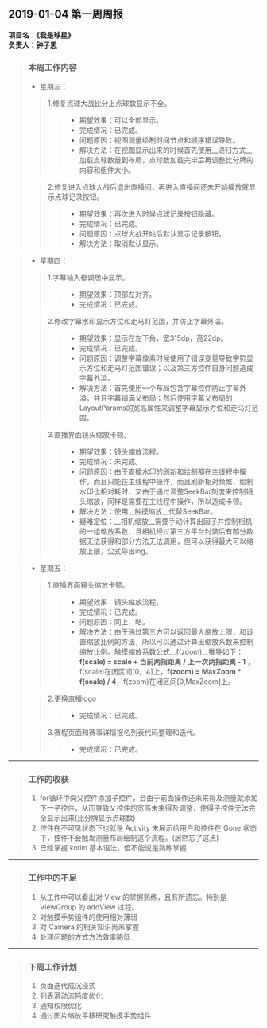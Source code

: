 ## 2019-01-04 第一周周报  

**项目名：《我是球星》**  
**负责人：钟子恩**

> ### 本周工作内容
> 
>  * 星期三：
>  > 1.修复点球大战比分上点球数显示不全。
>  >> * 期望效果：可以全部显示。
>  >> * 完成情况：已完成。
>  >> * 问题原因：视图测量绘制时间节点和顺序错误导致。
>  >> * 解决方法：在视图显示出来的时候首先使用__递归方式__加载点球数量到布局，点球数加载完毕后再调整比分牌的内容和组件大小。
>  
>  > 2.修复进入点球大战后退出直播间，再进入直播间还未开始播放就显示点球记录按钮。
>  >> * 期望效果：再次进入时候点球记录按钮隐藏。
>  >> * 完成情况：已完成。 
>  >> * 问题原因：点球大战开始后默认显示记录按钮。
>  >> * 解决方法：取消默认显示。

> * 星期四：
> > 1.字幕输入框调居中显示。
> >> * 期望效果：顶部左对齐。
> >> * 完成情况：已完成。
> 
> > 2.修改字幕水印显示方位和走马灯范围，并防止字幕外溢。
> >> * 期望效果：显示在左下角，宽315dp，高22dp。
> >> * 完成情况：已完成。  
> >> * 问题原因：调整字幕像素时候使用了错误变量导致字符显示方位和走马灯范围错误；以及第三方控件自身问题造成字幕外溢。
> >> * 解决方法：首先使用一个布局包含字幕控件防止字幕外溢，并且字幕铺满父布局；然后使用字幕父布局的LayoutParams的宽高属性来调整字幕显示方位和走马灯范围。
> 
> > 3.直播界面镜头缩放卡顿。
> >> * 期望效果：镜头缩放流程。
> >> * 完成情况：未完成。
> >> * 问题原因：由于直播水印的刷新和绘制都在主线程中操作，而且只能在主线程中操作，而且刷新相对频繁，绘制水印也相对耗时，又由于通过调整SeekBar刻度来控制镜头缩放，同样是需要在主线程中操作，所以造成卡顿。
> >> * 解决方法：使用__触摸缩放__代替SeekBar。
> >> * 疑难定位：__相机缩放__需要手动计算出因子并控制相机的一组缩放系数，且相机经过第三方平台封装后有部分数据无法获得和部分方法无法调用，但可以获得最大可以缩放上限，公式导出ing。

> * 星期五：
> > 1.直播界面镜头缩放卡顿。
> >> * 期望效果：镜头缩放流程。
> >> * 完成情况：已完成。
> >> * 问题原因：同上，略。
> >> * 解决方法：由于通过第三方可以返回最大缩放上限，和设置缩放比例的方法，所以可以通过计算出缩放系数来控制缩放比例。触摸缩放系数公式__f(zoom)__推导如下：__f(scale) = scale + 当前两指距离 / 上一次两指距离 - 1__ ，f(scale)在闭区间[0，4]上，__f(zoom) = MaxZoom * f(scale) / 4__，f(zoom)在闭区间[0,MaxZoom]上。
>
> > 2.更换直播logo
> >> * 完成情况：已完成。
> 
> > 3.赛程页面和赛事详情报名列表代码整理和迭代。
> >> * 完成情况：已完成。

-------------------------------------------------------------------

> ### 工作的收获
> 
> 1. for循环中向父控件添加子控件，会由于前面操作还未来得及测量就添加下一子控件，从而导致父控件的宽高未来得及调整，使得子控件无法完全显示出来(比分牌显示点球数)
> 2. 控件在不可见状态下也就是 Activity 未展示给用户和控件在 Gone 状态下，控件不会触发测量布局绘制这个流程。(居然忘了这点)
> 3. 已经掌握 kotlin 基本语法，但不能说是熟练掌握

-------------------------------------------------------------------

> ### 工作中的不足
> 
> 1. 从工作中可以看出对 View 的掌握熟练，且有所遗忘。特别是 ViewGroup 的 addView 过程。
> 2. 对触摸手势组件的使用相对薄弱
> 3. 对 Camera 的相关知识尚未掌握
> 4. 处理问题的方式方法效率略低

-------------------------------------------------------------------

> ### 下周工作计划
> 
> 1. 页面迭代成沉浸式
> 2. 列表滑动流畅度优化
> 3. 通知权限优化
> 4. 通过图片缩放平移研究触摸手势组件

